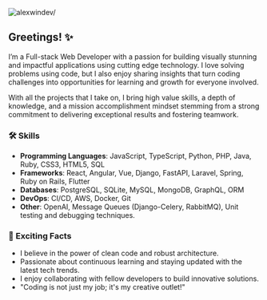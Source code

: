 <p align="left"> <img src=https://komarev.com/ghpvc/?username=alexwindev alt=alexwindev/> </p>

## Greetings! ✨ 

I’m a Full-stack Web Developer with a passion for building visually stunning and impactful applications using cutting edge technology. I love solving problems using code, but I also enjoy sharing insights that turn coding challenges into opportunities for learning and growth for everyone involved.

With all the projects that I take on, I bring high value skills, a depth of knowledge, and a mission accomplishment mindset stemming from a strong commitment to delivering exceptional results and fostering teamwork.

### 🛠 Skills

- **Programming Languages**: JavaScript, TypeScript, Python, PHP, Java, Ruby, CSS3, HTML5, SQL  
- **Frameworks**: React, Angular, Vue, Django, FastAPI, Laravel, Spring, Ruby on Rails, Flutter  
- **Databases**: PostgreSQL, SQLite, MySQL, MongoDB, GraphQL, ORM  
- **DevOps**: CI/CD, AWS, Docker, Git  
- **Other**: OpenAI, Message Queues (Django-Celery, RabbitMQ), Unit testing and debugging techniques.

### 🚀 Exciting Facts
- I believe in the power of clean code and robust architecture.
- Passionate about continuous learning and staying updated with the latest tech trends.
- I enjoy collaborating with fellow developers to build innovative solutions.
- "Coding is not just my job; it's my creative outlet!"
 
<!--
**alexwindev/alexwindev** is a ✨ _special_ ✨ repository because its `README.md` (this file) appears on your GitHub profile.

Here are some ideas to get you started: 👋

- 🔭 I’m currently working on ...
- 🌱 I’m currently learning ...
- 👯 I’m looking to collaborate on ...
- 🤔 I’m looking for help with ...
- 💬 Ask me about ...
- 📫 How to reach me: ...
- 😄 Pronouns: ...
- ⚡ Fun fact: ...
-->
